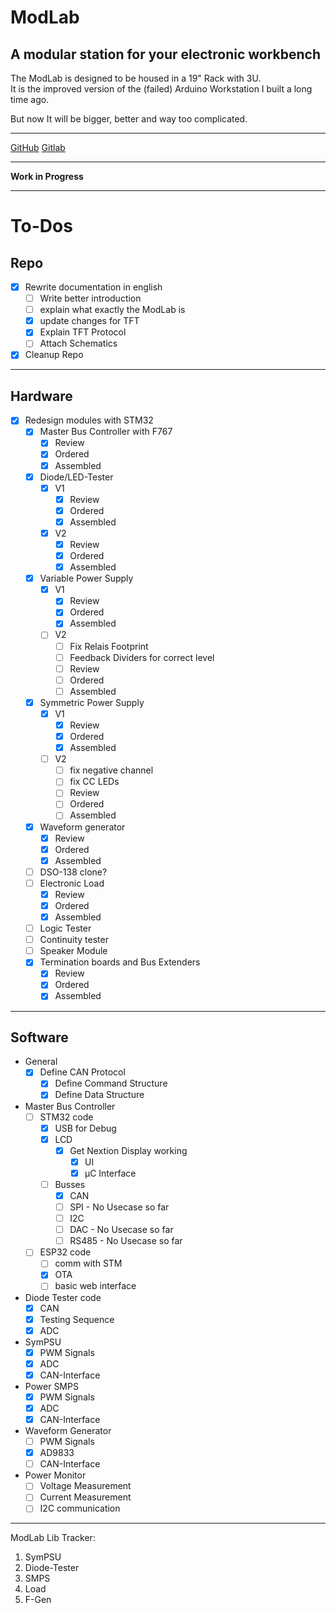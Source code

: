 # ModLab

## A modular station for your electronic workbench

The ModLab is designed to be housed in a 19" Rack with 3U.  
It is the improved version of the (failed) Arduino Workstation I built a long time ago.

But now It will be bigger, better and way too complicated.

---

[GitHub](https://github.com/Synthron/ModLab)
[Gitlab](https://gitlab.synthron.de/Synthron/ModLab)

---

**Work in Progress**

---

# To-Dos

## Repo

- [X] Rewrite documentation in english
  - [ ] Write better introduction
  - [ ] explain what exactly the ModLab is
  - [X] update changes for TFT
  - [X] Explain TFT Protocol
  - [ ] Attach Schematics
- [X] Cleanup Repo

---

## Hardware

- [X] Redesign modules with STM32
  - [x] Master Bus Controller with F767
    - [X] Review
    - [X] Ordered
    - [X] Assembled
  - [x] Diode/LED-Tester
    - [X] V1
      - [X] Review
      - [X] Ordered
      - [X] Assembled
    - [X] V2
      - [X] Review
      - [X] Ordered
      - [X] Assembled
  - [X] Variable Power Supply
    - [X] V1
      - [X] Review
      - [X] Ordered
      - [X] Assembled
    - [ ] V2
      - [ ] Fix Relais Footprint
      - [ ] Feedback Dividers for correct level
      - [ ] Review
      - [ ] Ordered
      - [ ] Assembled
  - [x] Symmetric Power Supply
    - [X] V1
      - [X] Review
      - [X] Ordered
      - [X] Assembled
    - [ ] V2
      - [ ] fix negative channel
      - [ ] fix CC LEDs
      - [ ] Review
      - [ ] Ordered
      - [ ] Assembled
  - [x] Waveform generator
    - [x] Review
    - [X] Ordered
    - [X] Assembled
  - [ ] DSO-138 clone?
  - [ ] Electronic Load
    - [X] Review
    - [X] Ordered
    - [X] Assembled
  - [ ] Logic Tester
  - [ ] Continuity tester
  - [ ] Speaker Module
  - [x] Termination boards and Bus Extenders
    - [x] Review
    - [X] Ordered
    - [X] Assembled

---

## Software

- General
  - [X] Define CAN Protocol
    - [X] Define Command Structure
    - [X] Define Data Structure
- Master Bus Controller
  - [ ] STM32 code
    - [X] USB for Debug
    - [X] LCD
      - [X] Get Nextion Display working
        - [X] UI
        - [X] µC Interface
    - [ ] Busses
      - [X] CAN
      - [ ] SPI - No Usecase so far
      - [ ] I2C
      - [ ] DAC - No Usecase so far
      - [ ] RS485 - No Usecase so far
  - [ ] ESP32 code
    - [ ] comm with STM
    - [X] OTA
    - [ ] basic web interface
- Diode Tester code
  - [X] CAN
  - [X] Testing Sequence
  - [X] ADC
- SymPSU
  - [X] PWM Signals
  - [X] ADC
  - [X] CAN-Interface
- Power SMPS
  - [X] PWM Signals
  - [X] ADC
  - [X] CAN-Interface
- Waveform Generator
  - [ ] PWM Signals
  - [X] AD9833
  - [ ] CAN-Interface
- Power Monitor
  - [ ] Voltage Measurement
  - [ ] Current Measurement
  - [ ] I2C communication

---

ModLab Lib Tracker:

1. SymPSU
2. Diode-Tester
3. SMPS
4. Load
5. F-Gen

